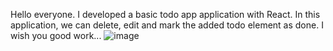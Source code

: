 Hello everyone. I developed a basic todo app application with React. In this application, we can delete, edit and mark the added todo element as done. I wish you good work...
![image](https://github.com/mehmetbakibora/todo-app/assets/101789737/83a15145-013a-4347-922a-36c93c7d9c1e)


